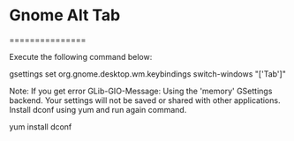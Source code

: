 # Gnome Alt Tab
===============

Execute the following command below:

gsettings set org.gnome.desktop.wm.keybindings switch-windows "['<Alt>Tab']"

Note: If you get error GLib-GIO-Message: Using the 'memory' GSettings backend.  Your settings will not be saved or shared with other applications. Install dconf using yum and run again command. 

yum install dconf
